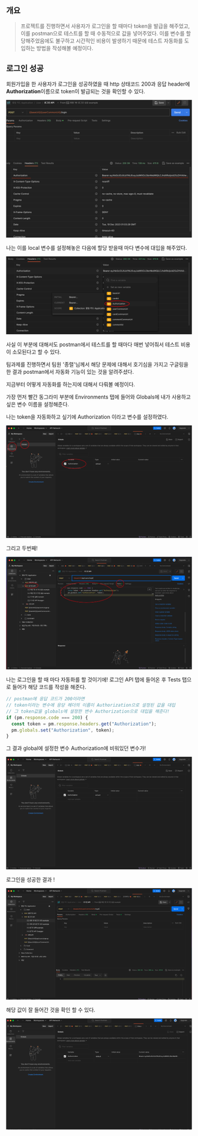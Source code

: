 ## 개요

> 프로젝트를 진행하면서 사용자가 로그인을 할 때마다 token을 발급을 해주었고, 이를 postman으로 테스트를 할 때 수동적으로 값을 넣어주었다.
> 이를 변수를 할당해주었음에도 불구하고 시간적인 비용이 발생하기 때문에 테스트 자동화를 도입하는 방법을 작성해볼 예정이다.

## 로그인 성공

회원가입을 한 사용자가 로그인을 성공하였을 때 http 상태코드 200과 응답 header에 **Authorization**이름으로 token이 발급되는 것을 확인할 수 있다.

![post](../img/post1.png)

나는 이를 local 변수를 설정해놓은 다음에 할당 받을때 마다 변수에 대입을 해주었다.

![post](../img/post2.png)

사실 이 부분에 대해서도 postman에서 테스트를 할 때마다 매번 넣어줘서 테스트 비용이 소모된다고 할 수 있다.

팀과제를 진행하면서 팀원 '종렬'님께서 해당 문제에 대해서 호기심을 가지고 구글링을 한 결과 postman에서 자동화 기능이 있는 것을 알려주셨다.

지금부터 어떻게 자동화를 하는지에 대해서 다뤄볼 예정이다.

가장 먼저 빨간 동그라미 부분에 Environments 탭에 들어와 Globals에 내가 사용하고 싶은 변수 이름을 설정해준다.

나는 token을 자동화하고 싶기에 Authorization 이라고 변수를 설정하였다.

![post](../img/post3.png)

그리고 두번째!

![post](../img/post4.png)

나는 로그인을 할 때 마다 자동화를 할 것이기에! 로그인 API 탭에 들어온 후 Tests 탭으로 들어가 해당 코드를 작성을 해준다.

```js
// postman에 응답 코드가 200이라면
// token이라는 변수에 응당 헤더의 이름이 Authorization으로 설정된 값을 대입
// 그 token값을 globals에 설정한 변수 Authorization으로 대입을 해준다!
if (pm.response.code === 200) {
  const token = pm.response.headers.get("Authorization");
  pm.globals.set("Authorization", token);
}
```

그 결과 global에 설정한 변수 Authorization에 비워있던 변수가!

![post](../img/post5.png)

로그인을 성공한 결과 !

![post](../img/post6.png)

해당 값이 잘 들어간 것을 확인 할 수 있다.

![post](../img/post7.png)
